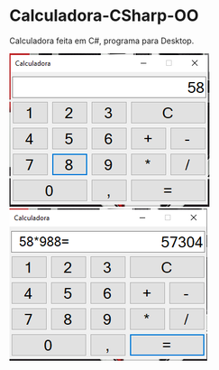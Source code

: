 # Calculadora-CSharp-OO
Calculadora feita em C#, programa para Desktop.

![alt text](https://github.com/GilmarAlves99/Calculadora-CSharp-OO/blob/master/Capturar.PNG?raw=true)
![alt text](https://github.com/GilmarAlves99/Calculadora-CSharp-OO/blob/master/Capturar1.PNG?raw=true)
